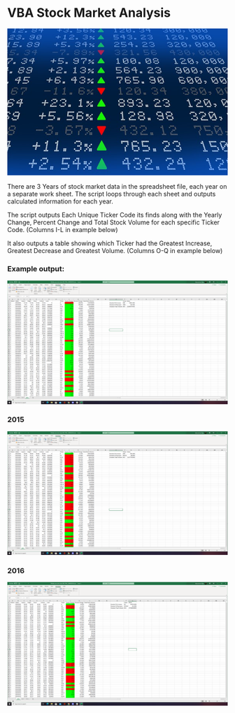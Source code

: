 # VBA Stock Market Analysis

![Stock Market Analyst](Images/stockmarket.jpg)

There are 3 Years of stock market data in the spreadsheet file, each year on a separate work sheet. The script loops through each sheet and outputs calculated information for each year.

The script outputs Each Unique Ticker Code its finds along with the Yearly Change, Percent Change and Total Stock Volume for each specific Ticker Code. (Columns I-L in example below)

It also outputs a table showing which Ticker had the Greatest Increase, Greatest Decrease and Greatest Volume. (Columns O-Q in example below)

### Example output:
![Script output](Images/2014.PNG)

### 2015
![Script output](Images/2015.PNG)

### 2016
![Script output](Images/2016.PNG)

